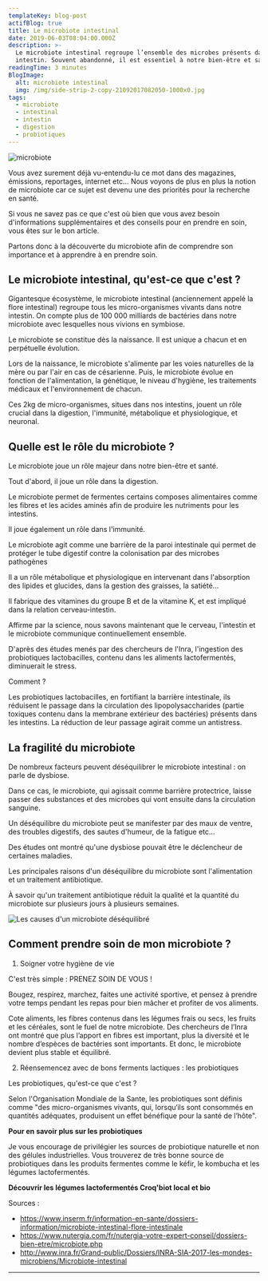 ```yaml
---
templateKey: blog-post
actifBlog: true
title: Le microbiote intestinal
date: 2019-06-03T08:04:00.000Z
description: >-
  Le microbiote intestinal regroupe l’ensemble des microbes présents dans notre
  intestin. Souvent abandonné, il est essentiel à notre bien-être et santé.
readingTime: 3 minutes
BlogImage:
  alt: microbiote intestinal
  img: /img/side-strip-2-copy-21092017082050-1000x0.jpg
tags:
  - microbiote
  - intestinal
  - intestin
  - digestion
  - probiotiques
---
```

![microbiote](/img/side-strip-2-copy-21092017082050-1000x0.jpg)

Vous avez surement déjà vu-entendu-lu ce mot dans des magazines, émissions, reportages, internet etc… Nous voyons de plus en plus la notion de microbiote car ce sujet est devenu une des priorités pour la recherche en santé. 

Si vous ne savez pas ce que c'est où bien que vous avez besoin d'informations supplémentaires et des conseils pour en prendre en soin, vous êtes sur le bon article.

Partons donc à la découverte du microbiote afin de comprendre son importance et à apprendre à en prendre soin.

## Le microbiote intestinal, qu'est-ce que c'est ?

Gigantesque écosystème, le microbiote intestinal (anciennement appelé la flore intestinal) regroupe tous les micro-organismes vivants dans notre intestin. On compte plus de 100 000 milliards de bactéries dans notre microbiote avec lesquelles nous vivions en symbiose.

Le microbiote se constitue dès la naissance. Il est unique a chacun et en perpétuelle évolution.

Lors de la naissance, le microbiote s'alimente par les voies naturelles de la mère ou par l'air en cas de césarienne. Puis, le microbiote évolue en fonction de l'alimentation, la génétique, le niveau d'hygiène, les traitements médicaux et l'environnement de chacun.

Ces 2kg de micro-organismes, situes dans nos intestins, jouent un rôle crucial dans la digestion, l'immunité, métabolique et physiologique, et neuronal.

## Quelle est le rôle du microbiote ?

Le microbiote joue un rôle majeur dans notre bien-être et santé.

Tout d'abord, il joue un rôle dans la digestion.

Le microbiote permet de fermentes certains composes alimentaires comme les fibres et les acides aminés afin de produire les nutriments pour les intestins.

Il joue également un rôle dans l'immunité.

Le microbiote agit comme une barrière de la paroi intestinale qui permet de protéger le tube digestif contre la colonisation par des microbes pathogènes

Il a un rôle métabolique et physiologique en intervenant dans l'absorption des lipides et glucides, dans la gestion des graisses, la satiété… 

Il fabrique des vitamines du groupe B et de la vitamine K, et est impliqué dans la relation cerveau-intestin.

Affirme par la science, nous savons maintenant que le cerveau, l'intestin et le microbiote communique continuellement ensemble.

D'après des études menés par des chercheurs de l'Inra, l'ingestion des probiotiques lactobacilles, contenu dans les aliments lactofermentés, diminuerait le stress. 

Comment ? 

Les probiotiques lactobacilles, en fortifiant la barrière intestinale, ils réduisent le passage dans la circulation des lipopolysaccharides (partie toxiques contenu dans la membrane extérieur des bactéries) présents dans les intestins. La réduction de leur passage agirait comme un antistress.

## La fragilité du microbiote

De nombreux facteurs peuvent déséquilibrer le microbiote intestinal : on parle de dysbiose. 

Dans ce cas, le microbiote, qui agissait comme barrière protectrice, laisse passer des substances et des microbes qui vont ensuite dans la circulation sanguine. 

Un déséquilibre du microbiote peut se manifester par des maux de ventre, des troubles digestifs, des sautes d'humeur, de la fatigue etc…

Des études ont montré qu'une dysbiose pouvait être le déclencheur de certaines maladies.

Les principales raisons d'un déséquilibre du microbiote sont l'alimentation et un traitement antibiotique.

À savoir qu'un traitement antibiotique réduit la qualité et la quantité du microbiote sur plusieurs jours à plusieurs semaines.

![Les causes d'un microbiote déséquilibré](/img/microbiote-sensible.jpg "Les causes d'un microbiote déséquilibré")

## Comment prendre soin de mon microbiote ?

1. Soigner votre hygiène de vie

C'est très simple : PRENEZ SOIN DE VOUS !

Bougez, respirez, marchez, faites une activité sportive, et pensez à prendre votre temps pendant les repas pour bien mâcher et profiter de vos aliments.

Cote aliments, les fibres contenus dans les légumes frais ou secs, les fruits et les céréales, sont le fuel de notre microbiote. Des chercheurs de l’Inra ont montré que plus l’apport en fibres est important, plus la diversité et le nombre d’espèces de bactéries sont importants. Et donc, le microbiote devient plus stable et équilibré.

2. Réensemencez avec de bons ferments lactiques : les probiotiques

Les probiotiques, qu'est-ce que c'est ?

Selon l'Organisation Mondiale de la Sante, les probiotiques sont définis comme "des micro-organismes vivants, qui, lorsqu‘ils sont consommés en quantités adéquates, produisent un effet bénéfique pour la santé de l’hôte".

**Pour en savoir plus sur les probiotiques**

Je vous encourage de privilégier les sources de probiotique naturelle et non des gélules industrielles. Vous trouverez de très bonne source de probiotiques dans les produits fermentes comme le kéfir, le kombucha et les légumes lactofermentés.

**Découvrir les légumes lactofermentés Croq'biot local et bio**

Sources :

* https://www.inserm.fr/information-en-sante/dossiers-information/microbiote-intestinal-flore-intestinale
* https://www.nutergia.com/fr/nutergia-votre-expert-conseil/dossiers-bien-etre/microbiote.php
* http://www.inra.fr/Grand-public/Dossiers/INRA-SIA-2017-les-mondes-microbiens/Microbiote-intestinal

- - -
